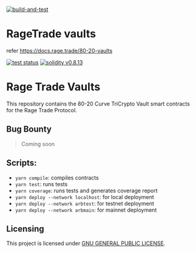 [![build-and-test](https://github.com/RageTrade/vaults/actions/workflows/tests.yml/badge.svg)](https://github.com/RageTrade/vaults/actions/workflows/tests.yml)

# RageTrade vaults

refer https://docs.rage.trade/80-20-vaults

<p>
    <a href="https://github.com/RageTrade/vaults/actions"><img alt="test status" src="https://github.com/RageTrade/vaults/actions/workflows/tests.yml/badge.svg"></a>
    <a href="https://solidity.readthedocs.io/en/v0.8.13/"><img alt="solidity v0.8.13" src="https://badgen.net/badge/solidity/v0.8.13/blue"></a>
</p>

# Rage Trade Vaults

This repository contains the 80-20 Curve TriCrypto Vault smart contracts for the Rage Trade Protocol.

## Bug Bounty

> Coming soon

## Scripts:

- `yarn compile`: compiles contracts
- `yarn test`: runs tests
- `yarn coverage`: runs tests and generates coverage report
- `yarn deploy --network localhost`: for local deployment
- `yarn deploy --network arbtest`: for testnet deployment
- `yarn deploy --network arbmain`: for mainnet deployment

## Licensing

This project is licensed under [GNU GENERAL PUBLIC LICENSE](./LICENSE).
